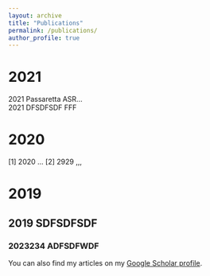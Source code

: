 ```yaml
---
layout: archive
title: "Publications"
permalink: /publications/
author_profile: true
---
```


# 2021

 2021 Passaretta ASR...  
 2021 DFSDFSDF FFF

# 2020

[1] 2020 ...
[2] 2929 ,,,

# 2019

## 2019 SDFSDFSDF
### 2023234 ADFSDFWDF

You can also find my articles on my [Google Scholar profile](https://scholar.google.com/citations?user=ehRMwhQAAAAJ&hl=es&oi=ao).

